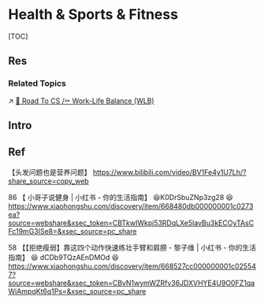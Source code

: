 # Health & Sports & Fitness

[TOC]



## Res
### Related Topics
↗ [🌲 Road To CS /⚰️ Work-Life Balance (WLB)](../CS/🗺%20CS%20Overview/💋%20Intro%20to%20Computer%20Science/🌲%20Road%20To%20CS.md#⚰️%20Work-Life%20Balance%20(WLB))



## Intro



## Ref
【头发问题也是营养问题】 https://www.bilibili.com/video/BV1Fe4y1U7Lh/?share_source=copy_web

86 【 小哥子说健身 | 小红书 - 你的生活指南】 😆K0DrSbuZNp3zg28 😆https://www.xiaohongshu.com/discovery/item/668480db000000001c0273ea?source=webshare&xsec_token=CBTkwIWkpj53RDqLXe5lavBu3kECOyTAsCFc19mG3ISe8=&xsec_source=pc_share

58 【【拒绝瘦弱】靠这四个动作快速练壮手臂和肩膀 - 黎子维 | 小红书 - 你的生活指南】 😆 dCDb9TQzAEnDMOd 😆 https://www.xiaohongshu.com/discovery/item/668527cc000000001c025547?source=webshare&xsec_token=CBvN1wymWZRfv36JDXVHYE4U9O0FZ1qaWiAmpqKt6q1Ps=&xsec_source=pc_share